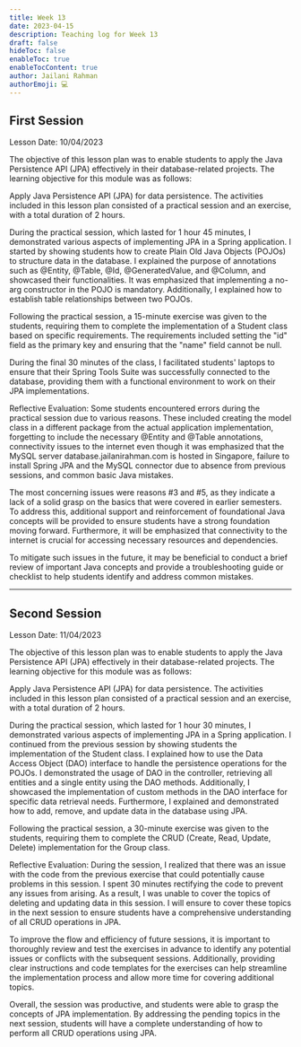 ```yaml
---
title: Week 13
date: 2023-04-15
description: Teaching log for Week 13
draft: false
hideToc: false
enableToc: true
enableTocContent: true
author: Jailani Rahman
authorEmoji: 💻
---
```


## First Session

Lesson Date: 10/04/2023

The objective of this lesson plan was to enable students to apply the Java Persistence API (JPA) effectively in their database-related projects. The learning objective for this module was as follows:

Apply Java Persistence API (JPA) for data persistence.
The activities included in this lesson plan consisted of a practical session and an exercise, with a total duration of 2 hours.

During the practical session, which lasted for 1 hour 45 minutes, I demonstrated various aspects of implementing JPA in a Spring application. I started by showing students how to create Plain Old Java Objects (POJOs) to structure data in the database. I explained the purpose of annotations such as @Entity, @Table, @Id, @GeneratedValue, and @Column, and showcased their functionalities. It was emphasized that implementing a no-arg constructor in the POJO is mandatory. Additionally, I explained how to establish table relationships between two POJOs.

Following the practical session, a 15-minute exercise was given to the students, requiring them to complete the implementation of a Student class based on specific requirements. The requirements included setting the "id" field as the primary key and ensuring that the "name" field cannot be null.

During the final 30 minutes of the class, I facilitated students' laptops to ensure that their Spring Tools Suite was successfully connected to the database, providing them with a functional environment to work on their JPA implementations.

Reflective Evaluation:
Some students encountered errors during the practical session due to various reasons. These included creating the model class in a different package from the actual application implementation, forgetting to include the necessary @Entity and @Table annotations, connectivity issues to the internet even though it was emphasized that the MySQL server database.jailanirahman.com is hosted in Singapore, failure to install Spring JPA and the MySQL connector due to absence from previous sessions, and common basic Java mistakes.

The most concerning issues were reasons #3 and #5, as they indicate a lack of a solid grasp on the basics that were covered in earlier semesters. To address this, additional support and reinforcement of foundational Java concepts will be provided to ensure students have a strong foundation moving forward. Furthermore, it will be emphasized that connectivity to the internet is crucial for accessing necessary resources and dependencies.

To mitigate such issues in the future, it may be beneficial to conduct a brief review of important Java concepts and provide a troubleshooting guide or checklist to help students identify and address common mistakes.

---

## Second Session

Lesson Date: 11/04/2023

The objective of this lesson plan was to enable students to apply the Java Persistence API (JPA) effectively in their database-related projects. The learning objective for this module was as follows:

Apply Java Persistence API (JPA) for data persistence.
The activities included in this lesson plan consisted of a practical session and an exercise, with a total duration of 2 hours.

During the practical session, which lasted for 1 hour 30 minutes, I demonstrated various aspects of implementing JPA in a Spring application. I continued from the previous session by showing students the implementation of the Student class. I explained how to use the Data Access Object (DAO) interface to handle the persistence operations for the POJOs. I demonstrated the usage of DAO in the controller, retrieving all entities and a single entity using the DAO methods. Additionally, I showcased the implementation of custom methods in the DAO interface for specific data retrieval needs. Furthermore, I explained and demonstrated how to add, remove, and update data in the database using JPA.

Following the practical session, a 30-minute exercise was given to the students, requiring them to complete the CRUD (Create, Read, Update, Delete) implementation for the Group class.

Reflective Evaluation:
During the session, I realized that there was an issue with the code from the previous exercise that could potentially cause problems in this session. I spent 30 minutes rectifying the code to prevent any issues from arising. As a result, I was unable to cover the topics of deleting and updating data in this session. I will ensure to cover these topics in the next session to ensure students have a comprehensive understanding of all CRUD operations in JPA.

To improve the flow and efficiency of future sessions, it is important to thoroughly review and test the exercises in advance to identify any potential issues or conflicts with the subsequent sessions. Additionally, providing clear instructions and code templates for the exercises can help streamline the implementation process and allow more time for covering additional topics.

Overall, the session was productive, and students were able to grasp the concepts of JPA implementation. By addressing the pending topics in the next session, students will have a complete understanding of how to perform all CRUD operations using JPA.
